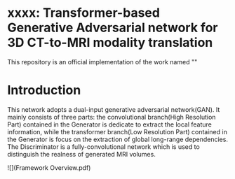 # xxxx: Transformer-based Generative Adversarial network for 3D CT-to-MRI modality translation
This repository is an official implementation of the work named ""
# Introduction
This network adopts a dual-input generative adversarial network(GAN). 
It mainly consists of three parts:
the convolutional branch(High Resolution Part) contained in the Generator is dedicate to extract the local feature information, 
while the transformer branch(Low Resolution Part) contained in the Generator is focus on the extraction of global long-range dependencies. 
The Discriminator is a fully-convolutional network which is used to distinguish the realness of generated MRI volumes.

![](Framework Overview.pdf)
